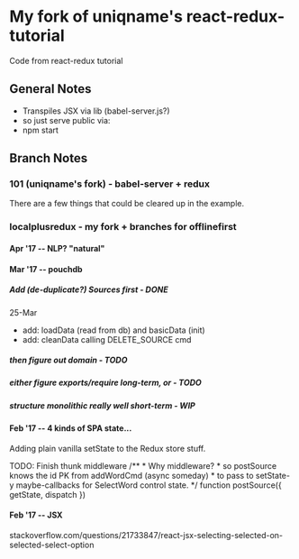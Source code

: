 # My fork of uniqname's react-redux-tutorial

Code from react-redux tutorial

## General Notes
- Transpiles JSX via lib (babel-server.js?)
- so just serve public via:
- npm start

## Branch Notes

### 101 (uniqname's fork) - babel-server + redux
There are a few things that could be cleared up in the example.

### localplusredux - my fork + branches for offlinefirst

#### Apr '17 -- NLP? "natural"

#### Mar '17 -- pouchdb
##### Add (de-duplicate?) Sources first - DONE
25-Mar 
- add: loadData (read from db) and basicData (init)
- add: cleanData calling DELETE_SOURCE cmd

##### then figure out domain - TODO
##### either figure exports/require long-term, or - TODO
##### structure monolithic really well short-term - WIP

#### Feb '17 -- 4 kinds of SPA state...  
Adding plain vanilla setState to the Redux store stuff.

TODO: Finish thunk middleware
    /**
     * Why middleware?
     *  so postSource knows the id PK from addWordCmd (async someday)
     *  to pass to setState-y maybe-callbacks for SelectWord control state.
     */
    function postSource({ getState, dispatch })

#### Feb '17 -- JSX
stackoverflow.com/questions/21733847/react-jsx-selecting-selected-on-selected-select-option
